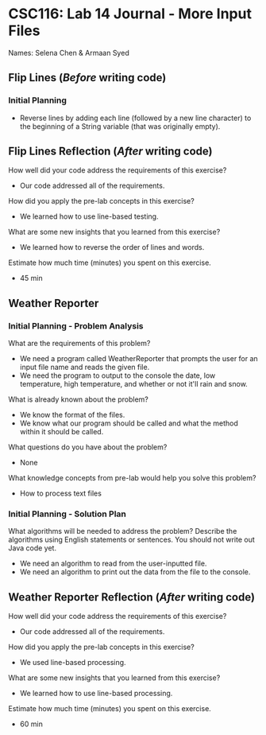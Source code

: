 # CSC116: Lab 14 Journal - More Input Files

Names: Selena Chen & Armaan Syed

## Flip Lines (***Before*** writing code)

### Initial Planning 

- Reverse lines by adding each line (followed by a new line character) to the beginning of a String variable (that was originally empty).

## Flip Lines Reflection (***After*** writing code)

How well did your code address the requirements of this exercise? 

- Our code addressed all of the requirements.

How did you apply the pre-lab concepts in this exercise? 

- We learned how to use line-based testing.

What are some new insights that you learned from this exercise? 

- We learned how to reverse the order of lines and words.

Estimate how much time (minutes) you spent on this exercise.

- 45 min

## Weather Reporter

### Initial Planning - Problem Analysis

What are the requirements of this problem?

- We need a program called WeatherReporter that prompts the user for an input file name and reads the given file.
- We need the program to output to the console the date, low temperature, high temperature, and whether or not it'll rain and snow.

What is already known about the problem?

- We know the format of the files.
- We know what our program should be called and what the method within it should be called.

What questions do you have about the problem?

- None

What knowledge concepts from pre-lab would help you solve this problem?

- How to process text files

### Initial Planning - Solution Plan

What algorithms will be needed to address the problem? Describe the algorithms using English statements or sentences. You should not write out Java code yet.

- We need an algorithm to read from the user-inputted file.
- We need an algorithm to print out the data from the file to the console.

## Weather Reporter Reflection (***After*** writing code)

How well did your code address the requirements of this exercise? 

- Our code addressed all of the requirements.

How did you apply the pre-lab concepts in this exercise? 

- We used line-based processing.

What are some new insights that you learned from this exercise? 

- We learned how to use line-based processing.

Estimate how much time (minutes) you spent on this exercise.

- 60 min
